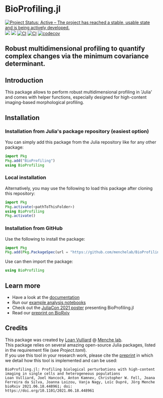 # BioProfiling.jl
[![Project Status: Active – The project has reached a stable, usable state and is being actively developed.](https://www.repostatus.org/badges/latest/active.svg)](https://www.repostatus.org/#active)
[![](https://img.shields.io/badge/license-MIT-green.svg?style=flat-square)](https://github.com/menchelab/RMP.jl/blob/master/LICENSE)
[![](https://img.shields.io/badge/docs-dev-blue.svg)](https://menchelab.github.io/BioProfiling.jl/dev/)
[![CI](https://github.com/menchelab/BioProfiling.jl/actions/workflows/CI.yml/badge.svg)](https://github.com/menchelab/BioProfiling.jl/actions/workflows/CI.yml)
[![CI](https://github.com/menchelab/BioProfiling.jl/actions/workflows/NightlyCI.yml/badge.svg)](https://github.com/menchelab/BioProfiling.jl/actions/workflows/NightlyCI.yml)
[![codecov](https://codecov.io/gh/menchelab/BioProfiling.jl/branch/master/graph/badge.svg?token=JE1KSLYYR6)](https://codecov.io/gh/menchelab/BioProfiling.jl)

Robust multidimensional profiling to quantify complex changes via the minimum covariance determinant.
---

## Introduction

This package allows to perform robust multidimensional profiling in 'Julia' and comes with helper functions, especially designed for high-content imaging-based morphological profiling.

## Installation

### Installation from Julia's package repository (easiest option)

You can simply add this package from the Julia repository like for any other package:

```julia
import Pkg
Pkg.add("BioProfiling")
using BioProfiling
```

### Local installation

Alternatively, you may use the following to load this package after cloning this repository:

```julia
import Pkg
Pkg.activate(<pathToThisFolder>)
using BioProfiling
Pkg.activate()
```

### Installation from GitHub

Use the following to install the package:

```julia
import Pkg
Pkg.add(Pkg.PackageSpec(url = "https://github.com/menchelab/BioProfiling.jl.git"))
```

Use can then import the package:

```julia
using BioProfiling
```

## Learn more

* Have a look at the [documentation](https://menchelab.github.io/BioProfiling.jl/dev/)
* Run our [example analysis notebooks](https://github.com/menchelab/BioProfilingNotebooks)
* Check out the [JuliaCon 2021 poster](https://drive.google.com/file/d/1sjRONQ8dRJDGAiR-wBhC_rEBKiMIs5Rh/preview) presenting BioProfiling.jl 
* Read our [preprint on BioRxiv](https://www.biorxiv.org/content/10.1101/2021.06.18.448961v1)

## Credits

This package was created by [Loan Vulliard](http://vulliard.loan) @ [Menche lab](https://menchelab.com/).  
This package relies on several amazing open-source Julia packages, listed in the requirement file (see *Project.toml*).  
If you use this tool in your research work, please cite the [preprint](https://www.biorxiv.org/content/10.1101/2021.06.18.448961v1) in which we detail how this tool is implemented and can be used:

    BioProfiling.jl: Profiling biological perturbations with high-content imaging in single cells and heterogeneous populations
    Loan Vulliard, Joel Hancock, Anton Kamnev, Christopher W. Fell, Joana Ferreira da Silva, Joanna Loizou, Vanja Nagy, Loïc Dupré, Jörg Menche
    bioRxiv 2021.06.18.448961; doi: https://doi.org/10.1101/2021.06.18.448961 


